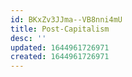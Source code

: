 ```yaml
---
id: BKxZv3JJma--VB8nni4mU
title: Post-Capitalism
desc: ''
updated: 1644961726971
created: 1644961726971
---
```


